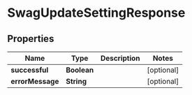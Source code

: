 
# SwagUpdateSettingResponse

## Properties
Name | Type | Description | Notes
------------ | ------------- | ------------- | -------------
**successful** | **Boolean** |  |  [optional]
**errorMessage** | **String** |  |  [optional]



